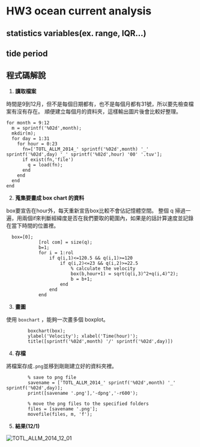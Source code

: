 # HW3 ocean current analysis
## statistics variables(ex. range, IQR...)
## tide period

## 程式碼解說
1. **讀取檔案**

時間是9到12月，但不是每個日期都有，也不是每個月都有31號，所以要先檢查檔案有沒有存在。
順便建立每個月的資料夾，這樣輸出圖片後會比較好整理。

```
for month = 9:12
  m = sprintf('%02d',month);
  mkdir(m);
  for day = 1:31
    for hour = 0:23 
      fn=['TOTL_ALLM_2014_' sprintf('%02d',month) '_' sprintf('%02d',day) '_' sprintf('%02d',hour) '00' '.tuv'];
      if exist(fn,'file')
        q = load(fn);
      end
    end
  end
end
```

2. **蒐集要畫成 box chart 的資料**

box要宣告在hour外，每天重新宣告box比較不會佔記憶體空間。
整個 q 掃過一遍，用兩個if來判斷經緯度是否在我們要取的範圍內，如果是的話計算速度並記錄在當下時間的位置裡。
```
  box=[0];
            [rol com] = size(q);
            b=1;
            for i = 1:rol
                if q(i,1)<=120.5 && q(i,1)>=120
                    if q(i,2)<=23 && q(i,2)>=22.5
                        % calculate the velocity
                        box(b,hour+1) = sqrt(q(i,3)^2+q(i,4)^2);
                        b = b+1;
                    end
                end
            end
```

3. **畫圖**

使用 `boxchart` ，能夠一次畫多個 boxplot。
```
        boxchart(box);
        ylabel('Velocity'); xlabel('Time(hour)');
        title([sprintf('%02d',month) '/' sprintf('%02d',day)])
```

4. **存檔**

將檔案存成`.png`並移到剛剛建立好的資料夾裡。

```
        % save to png file
        savename = ['TOTL_ALLM_2014_' sprintf('%02d',month) '_' sprintf('%02d',day)];
        print([savename '.png'],'-dpng','-r600');

        % move the png files to the specified folders
        files = [savename '.png'];
        movefile(files, m, 'f');
```

5. **結果(12/1)**

![TOTL_ALLM_2014_12_01](https://user-images.githubusercontent.com/28960431/225395424-bdd00c0e-3df1-4689-a806-daecd6464a23.png)

